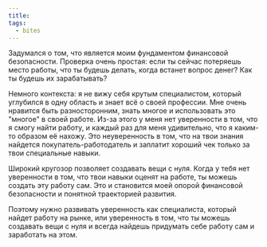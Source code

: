 ```yaml
---
title: 
tags:
  - bites
---
```

Задумался о том, что является моим фундаментом финансовой безопасности. Проверка очень простая: если ты сейчас потеряешь место работы, что ты будешь делать, когда встанет вопрос денег? Как ты будешь их зарабатывать?

Немного контекста: я не вижу себя крутым специалистом, который углубился в одну область и знает всё о своей профессии. Мне очень нравится быть разносторонним, знать многое и использовать это "многое" в своей работе. Из-за этого у меня нет уверенности в том, что я смогу найти работу, и каждый раз для меня удивительно, что я каким-то образом её нахожу. Это неуверенность в том, что на твои знания найдется покупатель-работодатель и заплатит хороший чек только за твои специальные навыки.

Широкий кругозор позволяет создавать вещи с нуля. Когда у тебя нет уверенности в том, что твои навыки оценят на работе, ты можешь создать эту работу сам. Это и становится моей опорой финансовой безопасности и понятной траекторией развития.

Поэтому нужно развивать уверенность как специалиста, который найдет работу на рынке, или уверенность в том, что ты можешь создавать вещи с нуля и всегда найдешь придумать себе работу сам и заработать на этом.